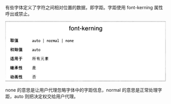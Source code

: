 有些字体定义了字符之间相对位置的数据，即字距。字距使用
font-kerning 属性呼出或禁止。

![](font-kerning.png)

none 的意思是让用户代理忽略字体中的字距信息，normal 的意思是正常处理字距，auto 则把决定权交给用户代理。
